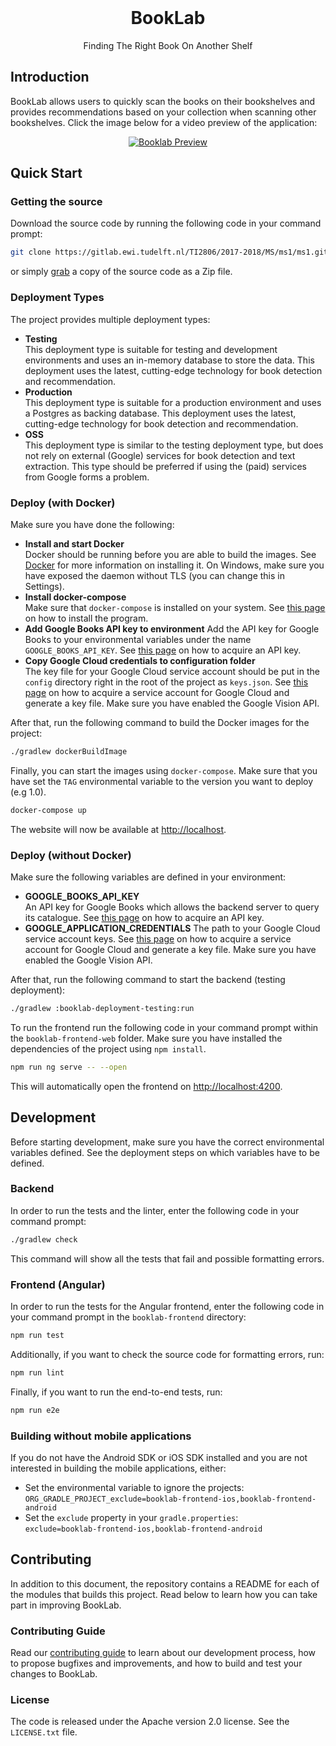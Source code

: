 <div align="center"> 
    <!--<img width="500px" alt="BookLab Logo">-->
    <br> 
    <h1>BookLab</h1> 
    Finding The Right Book On Another Shelf
</div>

## Introduction
BookLab allows users to quickly scan the books on their bookshelves and provides
recommendations based on your collection when scanning other bookshelves. Click 
the image below for a video preview of the application:

<p align="center">
    <a href="https://www.youtube.com/watch?v=LiuYcdHfqjM">
        <img src="http://img.youtube.com/vi/LiuYcdHfqjM/0.jpg" alt="Booklab Preview">
    </a>
</p>

## Quick Start

### Getting the source
Download the source code by running the following code in your command prompt:
```sh
git clone https://gitlab.ewi.tudelft.nl/TI2806/2017-2018/MS/ms1/ms1.git
```
or simply 
[grab](https://gitlab.ewi.tudelft.nl/TI2806/2017-2018/MS/ms1/ms1/-/archive/master/ms1-master.zip) 
a copy of the source code as a Zip file.

### Deployment Types
The project provides multiple deployment types:
- **Testing**  
  This deployment type is suitable for testing and development environments and uses an in-memory database
  to store the data. This deployment uses the latest, cutting-edge technology for book detection and recommendation.
- **Production**  
  This deployment type is suitable for a production environment and uses a Postgres as backing database.
  This deployment uses the latest, cutting-edge technology for book detection and recommendation.
- **OSS**  
  This deployment type is similar to the testing deployment type, but does not rely on external (Google) services for
  book detection and text extraction. This type should be preferred if using the (paid) services from Google forms a problem.

### Deploy (with Docker)
Make sure you have done the following:
- **Install and start Docker**  
  Docker should be running before you are able to build the images. See [Docker](https://docker.com) for more information
  on installing it. On Windows, make sure you have exposed the daemon without TLS (you can change this in Settings).
- **Install docker-compose**  
  Make sure that `docker-compose` is installed on your system. See [this page](https://docs.docker.com/compose/install/)
  on how to install the program.
- **Add Google Books API key to environment**
  Add the API key for Google Books to your environmental variables under the name `GOOGLE_BOOKS_API_KEY`.
  See [this page](https://developers.google.com/books/docs/v1/using#APIKey) on how to acquire an API key.
- **Copy Google Cloud credentials to configuration folder**  
  The key file for your Google Cloud service account should be put in the `config` directory right in the root of the
  project as `keys.json`.
  See [this page](https://cloud.google.com/docs/authentication/getting-started) on how to acquire a service account for
  Google Cloud and generate a key file. Make sure you have enabled the Google Vision API.

After that, run the following command to build the Docker images for the project:
```sh
./gradlew dockerBuildImage
```

Finally, you can start the images using `docker-compose`. Make sure that you have set the `TAG` environmental variable
to the version you want to deploy (e.g 1.0).
```sh
docker-compose up
```

The website will now be available at [http://localhost](http://localhost).
### Deploy (without Docker)
Make sure the following variables are defined in your environment:
- **GOOGLE_BOOKS_API_KEY**   
  An API key for Google Books which allows the backend server to query its catalogue. See [this page](https://developers.google.com/books/docs/v1/using#APIKey)
  on how to acquire an API key.
- **GOOGLE_APPLICATION_CREDENTIALS**
  The path to your Google Cloud service account keys. See [this page](https://cloud.google.com/docs/authentication/getting-started) on
  how to acquire a service account for Google Cloud and generate a key file. Make sure you have enabled the Google Vision API.

After that, run the following command to start the backend (testing deployment):
```sh
./gradlew :booklab-deployment-testing:run
```

To run the frontend run the following code in your command prompt within the `booklab-frontend-web` 
folder. Make sure you have installed the dependencies of the project using `npm install`.
```sh
npm run ng serve -- --open
```
This will automatically open the frontend on [http://localhost:4200](http://localhost:4200).

## Development
Before starting development, make sure you have the correct environmental variables defined. See
the deployment steps on which variables have to be defined.

### Backend
In order to run the tests and the linter, enter the following code in your command prompt:
```sh
./gradlew check
```
This command will show all the tests that fail and possible formatting errors.

### Frontend (Angular)
In order to run the tests for the Angular frontend, enter the following code in your command prompt in the `booklab-frontend`
directory:
```sh
npm run test
```

Additionally, if you want to check the source code for formatting errors, run:
```sh 
npm run lint
```

Finally, if you want to run the end-to-end tests, run:
```sh 
npm run e2e
```

### Building without mobile applications
If you do not have the Android SDK or iOS SDK installed and you are not interested in building
the mobile applications, either:

- Set the environmental variable to ignore the projects:  
  `ORG_GRADLE_PROJECT_exclude=booklab-frontend-ios,booklab-frontend-android`
- Set the `exclude` property in your `gradle.properties`:  
  `exclude=booklab-frontend-ios,booklab-frontend-android`


## Contributing
In addition to this document, the repository contains a README for each of the modules that builds this project. 
Read below to learn how you can take part in improving BookLab.

### Contributing Guide
Read our [contributing guide](CONTRIBUTING.md) to learn about our development process, how to propose bugfixes and 
improvements, and how to build and test your changes to BookLab.

### License
The code is released under the Apache version 2.0 license. See the 
`LICENSE.txt` file.


